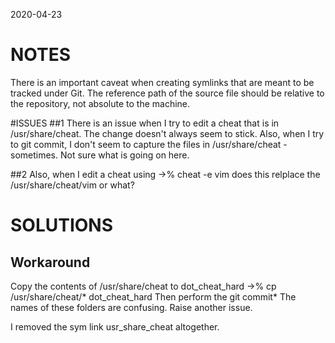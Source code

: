 2020-04-23 

# NOTES
 There is an important caveat when creating symlinks that are meant to be tracked under Git. The reference path of the source file should be relative to the repository, not absolute to the machine.


#ISSUES
##1
There is an issue when I try to edit a cheat that is in /usr/share/cheat.
The change doesn't always seem to stick.
Also, when I try to git commit, I don't seem to capture the files in /usr/share/cheat - sometimes. Not sure what is going on here.

##2
Also, when I edit a cheat using ->% cheat -e vim does this relplace the /usr/share/cheat/vim or what?


# SOLUTIONS
## Workaround
Copy the contents of /usr/share/cheat to dot_cheat_hard
->% cp /usr/share/cheat/* dot_cheat_hard
Then perform the git commit*
The names of these folders are confusing. Raise another issue.

I removed the sym link usr_share_cheat altogether.
